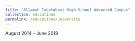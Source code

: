 ```yaml
---
title: "Allameh Tabatabaei High School Advanced Campus"
collection: educations
permalink: /educations/university
---
```

August 2014 – June 2018
